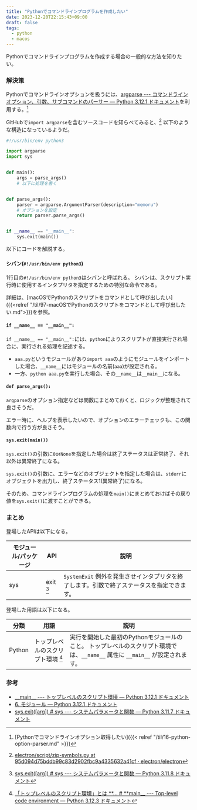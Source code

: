 ```yaml
---
title: "Pythonでコマンドラインプログラムを作成したい"
date: 2023-12-20T22:15:43+09:00
draft: false
tags:
  - python
  - macos
---
```


Pythonでコマンドラインプログラムを作成する場合の一般的な方法を知りたい。

<!--more-->

### 解決策

Pythonでコマンドラインオプションを扱うには、[argparse --- コマンドラインオプション、引数、サブコマンドのパーサー — Python 3.12.1 ドキュメント](https://docs.python.org/ja/3/library/argparse.html)を利用する。[^1]

GitHubで`import argparse`を含むソースコードを知らべてみると、[^2]
以下のような構造になっているようだ。

```python
#!/usr/bin/env python3

import argparse
import sys


def main():
    args = parse_args()
    # 以下に処理を書く


def parse_args():
    parser = argparse.ArgumentParser(description="memoru")
    # オプションを設定
    return parser.parse_args()


if __name__ == "__main__":
    sys.exit(main())

```

以下にコードを解説する。

#### シバン(`#!/usr/bin/env python3`)

1行目の`#!/usr/bin/env python3`はシバンと呼ばれる。
シバンは、スクリプト実行時に使用するインタプリタを指定するための特別な命令である。

詳細は、[macOSでPythonのスクリプトをコマンドとして呼び出したい]({{<relref "/til/97-macOSでPythonのスクリプトをコマンドとして呼び出したい.md">}})を参照。

#### `if __name__ == "__main__":`

`if __name__ == "__main__":`には、`python`によりスクリプトが直接実行され場合に、実行される処理を記述する。

- `aaa.py`というモジュールがあり`import aaa`のようにモジュールをインポートした場合、`__name__`にはモジュールの名前(`aaa`)が設定される。
- 一方、`python aaa.py`を実行した場合、その`__name__`は`__main__`になる。

#### `def parse_args():`

`argparse`のオプション指定などは関数にまとめておくと、ロジックが整理されて良さそうだ。

エラー時に、ヘルプを表示したいので、オプションのエラーチェックも、この関数内で行う方が良さそう。

#### `sys.exit(main())`

`sys.exit()`の引数に`0`or`None`を指定した場合は終了ステータスは正常終了、それ以外は異常終了になる。

`sys.exit()`の引数に、エラーなどのオブジェクトを指定した場合は、`stderr`にオブジェクトを出力し、終了ステータス1(異常終了)になる。

そのため、コマンドラインプログラムの処理を`main()`にまとめておけばその戻り値を`sys.exit()`に渡すことができる。

### まとめ

登場したAPIは以下になる。

| モジュール/パッケージ | API       | 説明                                                                                      |
| --------------------- | --------- | ----------------------------------------------------------------------------------------- |
| sys                   | exit [^4] | `SystemExit` 例外を発生させインタプリタを終了します。引数で終了ステータスを指定できます。 |

登場した用語は以下になる。

| 分類   | 用語                              | 説明                                                                                                                         |
| ------ | --------------------------------- | ---------------------------------------------------------------------------------------------------------------------------- |
| Python | トップレベルのスクリプト環境 [^3] | 実行を開始した最初のPythonモジュールのこと。 トップレベルのスクリプト環境では、`__name__` 属性に `__main__` が設定されます。 |

### 参考

- [\_\_main\_\_ --- トップレベルのスクリプト環境 — Python 3.12.1 ドキュメント](https://docs.python.org/ja/3/library/__main__.html)
- [6. モジュール — Python 3.12.1 ドキュメント](https://docs.python.org/ja/3/tutorial/modules.html#tut-modules)
- [sys.exit([arg]) # sys --- システムパラメータと関数 — Python 3.11.7 ドキュメント](https://docs.python.org/ja/3.11/library/sys.html#sys.exit)

[^1]: [Pythonでコマンドラインオプション取得したい]({{< relref "/til/16-python-option-parser.md" >}})
[^2]: [electron/script/zip-symbols.py at 95d094d75bddb99c83d2902fbc9a4335632a41cf · electron/electron](https://github.com/electron/electron/blob/95d094d75bddb99c83d2902fbc9a4335632a41cf/script/zip-symbols.py#L3C1-L3C1)
[^3]: [「トップレベルのスクリプト環境」とは **... # **main\_\_ --- Top-level code environment — Python 3.12.3 ドキュメント](https://docs.python.org/ja/3/library/__main__.html#what-is-the-top-level-code-environment)
[^4]: [sys.exit([arg]) # sys --- システムパラメータと関数 — Python 3.11.8 ドキュメント](https://docs.python.org/ja/3.11/library/sys.html#sys.exit)
